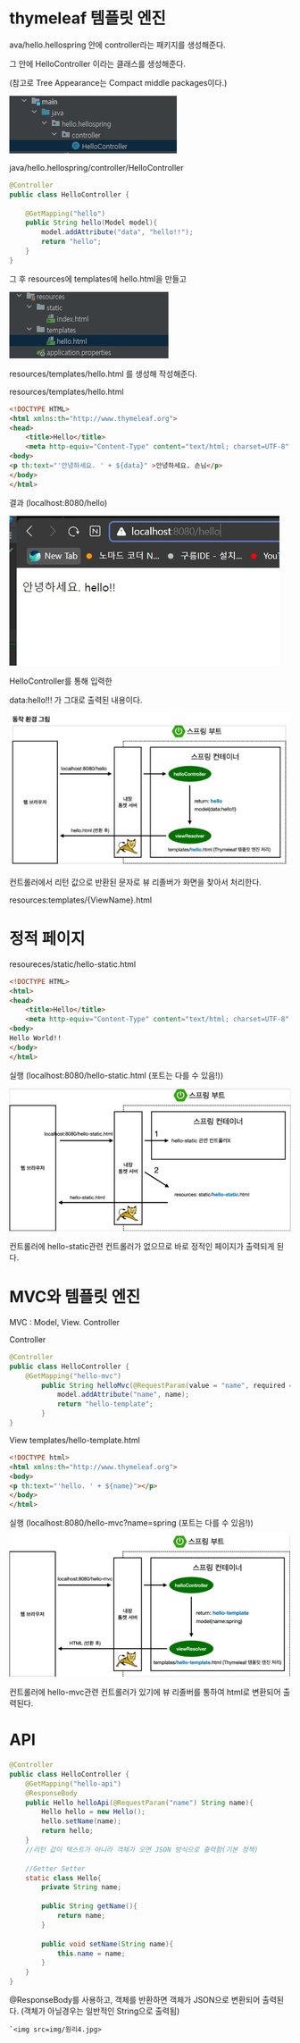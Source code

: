 # thymeleaf 템플릿 엔진
ava/hello.hellospring 안에 controller라는 패키지를 생성해준다.

그 안에 HelloController 이라는 클래스를 생성해준다.

(참고로 Tree Appearance는 Compact middle packages이다.)

<img src=img/hellocontroller1.JPG>

java/hello.hellospring/controller/HelloController
``` java
@Controller
public class HelloController {

    @GetMapping("hello")
    public String hello(Model model){
        model.addAttribute("data", "hello!!");
        return "hello";
    }
}

```

그 후 
resources에 templates에 hello.html을 만들고 

<img src=img/hellohtml1.JPG>

resources/templates/hello.html 를 생성해 작성해준다.

resources/templates/hello.html
``` html
<!DOCTYPE HTML>
<html xmlns:th="http://www.thymeleaf.org">
<head>
    <title>Hello</title>
    <meta http-equiv="Content-Type" content="text/html; charset=UTF-8" /> </head>
<body>
<p th:text="'안녕하세요. ' + ${data}" >안녕하세요. 손님</p>
</body>
</html>
```

결과
(localhost:8080/hello)

<img src=img/hellohtml2.JPG>


HelloController를 통해 입력한

data:hello!!! 가 그대로 출력된 내용이다.

<img src=img/원리1.JPG>

컨트롤러에서 리턴 값으로 반환된 문자로 뷰 리졸버가 화면을 찾아서 처리한다.

resources:templates/{ViewName}.html


# 정적 페이지

resoureces/static/hello-static.html
``` html
<!DOCTYPE HTML>
<html>
<head>
    <title>Hello</title>
    <meta http-equiv="Content-Type" content="text/html; charset=UTF-8" /> </head>
<body>
Hello World!!
</body>
</html>

```

실행
(localhost:8080/hello-static.html (포트는 다를 수 있음!))

<img src=img/원리2.jpg>

컨트롤러에 hello-static관련 컨트롤러가 없으므로 바로 정적인 페이지가 출력되게 된다.



# MVC와 템플릿 엔진

MVC : Model, View. Controller

Controller
``` java
@Controller
public class HelloController {
    @GetMapping("hello-mvc")
        public String helloMvc(@RequestParam(value = "name", required = false) String name, Model model){
            model.addAttribute("name", name);
            return "hello-template";
        }
}
```

View
templates/hello-template.html
``` html
<!DOCTYPE html>
<html xmlns:th="http://www.thymeleaf.org">
<body>
<p th:text="'hello. ' + ${name}"></p>
</body>
</html>
```

실행
(localhost:8080/hello-mvc?name=spring (포트는 다를 수 있음!))

<img src=img/원리3.jpg>

컨트롤러에 hello-mvc관련 컨트롤러가 있기에 뷰 리졸버를 통하여 html로 변환되어 출력된다.


# API

``` java
@Controller
public class HelloController {
    @GetMapping("hello-api")
    @ResponseBody
    public Hello helloApi(@RequestParam("name") String name){
        Hello hello = new Hello();
        hello.setName(name);
        return hello;
    }
    //리턴 값이 텍스트가 아니라 객체가 오면 JSON 방식으로 출력함(기본 정책)

    //Getter Setter
    static class Hello{
        private String name;

        public String getName(){
            return name;
        }

        public void setName(String name){
            this.name = name;
        }
    }
}
```
@ResponseBody를 사용하고, 객체를 반환하면 객체가 JSON으로 변환되어 출력된다.
(객체가 아닐경우는 일반적인 String으로 출력됨)

    `<img src=img/원리4.jpg>
